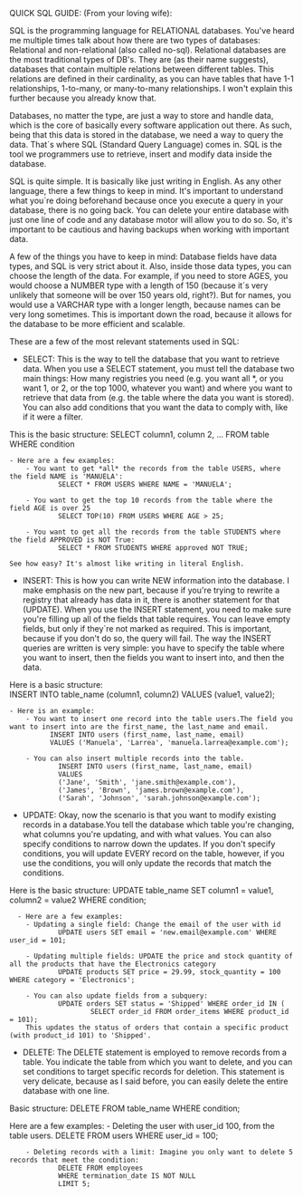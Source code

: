 QUICK SQL GUIDE: (From your loving wife):

SQL is the programming language for RELATIONAL databases. You've heard me multiple times talk about how there are two types of databases: Relational and non-relational (also called no-sql). Relational databases are the most traditional types of DB's. They are (as their name suggests), databases that contain multiple relations between different tables. This relations are defined in their cardinality, as you can have tables that have 1-1 relationships, 1-to-many, or many-to-many relationships. I won't explain this further because you already know that.

Databases, no matter the type, are just a way to store and handle data, which is the core of basically every software application out there. As such, being that this data is stored in the database, we need a way to query the data. That´s where SQL (Standard Query Language) comes in. SQL is the tool we programmers use to retrieve, insert and modify data inside the database.

SQL is quite simple. It is basically like just writing in English. As any other language, there a few things to keep in mind. It's important to understand what you´re doing beforehand because once you execute a query in your database, there is no going back. You can delete your entire database with just one line of code and any database motor will allow you to do so. So, it's important to be cautious and having backups when working with important data.

A few of the things you have to keep in mind: Database fields have data types, and SQL is very strict about it. Also, inside those data types, you can choose the length of the data. For example, if you need to store AGES, you would choose a NUMBER type with a length of 150 (because it´s very unlikely that someone will be over 150 years old, right?). But for names, you would use a VARCHAR type with a longer length, because names can be very long sometimes. This is important down the road, because it allows for the database to be more efficient and scalable.

These are a few of the most relevant statements used in SQL:

 * SELECT: This is the way to tell the database that you want to retrieve data. When you use a SELECT statement, you must tell the database two main things: How many registries you need (e.g. you want all *, or you want 1, or 2, or the top 1000, whatever you want) and where you want to retrieve that data from (e.g. the table where the data you want is stored). You can also add conditions that you want the data to comply with, like if it were a filter.

 This is the basic structure:
        SELECT column1, column 2, ... FROM table WHERE condition

    - Here are a few examples:
        - You want to get *all* the records from the table USERS, where the field NAME is 'MANUELA':
                SELECT * FROM USERS WHERE NAME = 'MANUELA';

        - You want to get the top 10 records from the table where the field AGE is over 25
                SELECT TOP(10) FROM USERS WHERE AGE > 25;

        - You want to get all the records from the table STUDENTS where the field APPROVED is NOT True:
                SELECT * FROM STUDENTS WHERE approved NOT TRUE;

    See how easy? It's almost like writing in literal English.

 * INSERT: This is how you can write NEW information into the database. I make emphasis on the new part, because if you're trying to rewrite a registry that already has data in it, there is another statement for that (UPDATE). When you use the INSERT statement, you need to make sure you're filling up all of the fields that table requires. You can leave empty fields, but only if they´re not marked as required. This is important, because if you don't do so, the query will fail. The way the INSERT queries are written is very simple: you have to specify the table where you want to insert, then the fields you want to insert into, and then the data.
 
 Here is a basic structure:     
         INSERT INTO table_name (column1, column2) VALUES (value1, value2);

    - Here is an example:
        - You want to insert one record into the table users.The field you want to insert into are the first_name, the last_name and email.
              INSERT INTO users (first_name, last_name, email)
              VALUES ('Manuela', 'Larrea', 'manuela.larrea@example.com');
  
        - You can also insert multiple records into the table. 
                INSERT INTO users (first_name, last_name, email)
                VALUES 
                ('Jane', 'Smith', 'jane.smith@example.com'),
                ('James', 'Brown', 'james.brown@example.com'),
                ('Sarah', 'Johnson', 'sarah.johnson@example.com');
        
* UPDATE: Okay, now the scenario is that you want to modify existing records in a database.You tell the database which table you're changing, what columns you're updating, and with what values. You can also specify conditions to narrow down the updates. If you don't specify conditions, you will update EVERY record on the table, however, if you use the conditions, you will only update the records that match the conditions.

Here is the basic structure:
        UPDATE table_name SET column1 = value1, column2 = value2 WHERE condition;

      - Here are a few examples:
        - Updating a single field: Change the email of the user with id
                UPDATE users SET email = 'new.email@example.com' WHERE user_id = 101;

        - Updating multiple fields: UPDATE the price and stock quantity of all the products that have the Electronics category
                UPDATE products SET price = 29.99, stock_quantity = 100 WHERE category = 'Electronics';

        - You can also update fields from a subquery:
                UPDATE orders SET status = 'Shipped' WHERE order_id IN (
                        SELECT order_id FROM order_items WHERE product_id = 101);
        This updates the status of orders that contain a specific product (with product_id 101) to 'Shipped'. 


* DELETE: The DELETE statement is employed to remove records from a table. You indicate the table from which you want to delete, and you can set conditions to target specific records for deletion. This statement is very delicate, because as I said before, you can easily delete the entire database with one line.

Basic structure:
        DELETE FROM table_name WHERE condition;

Here are a few examples:
        - Deleting the user with user_id 100, from the table users.
                DELETE FROM users WHERE user_id = 100;
        
        - Deleting records with a limit: Imagine you only want to delete 5 records that meet the condition:
                DELETE FROM employees
                WHERE termination_date IS NOT NULL
                LIMIT 5;



                